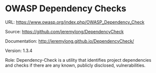 # OWASP Dependency Checks

URL: <https://www.owasp.org/index.php/OWASP_Dependency_Check>

Source: <https://github.com/jeremylong/DependencyCheck>

Documentation: <http://jeremylong.github.io/DependencyCheck/>

Version: 1.3.4

Role: Dependency-Check is a utility that identifies project dependencies and checks if there are any known, publicly disclosed, vulnerabilities.
